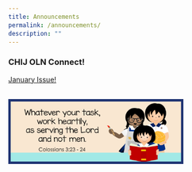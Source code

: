 ```yaml
---
title: Announcements
permalink: /announcements/
description: ""
---
```

### CHIJ OLN Connect! 
<a href="/files/2023Connect/OLN_Connect_P001r1.pdf" target="_blank" rel="noopener">January Issue!</a>
<br><br>

<img src="/images/Banner and Logo/WEBSITE BANNER 202301.jpg" style="width:70%; height:70%;" alt="School Theme 2023" class="center">